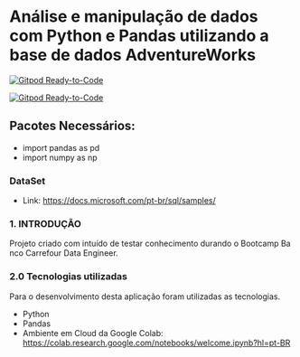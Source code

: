 # Análise e manipulação de dados com Python e Pandas utilizando a base de dados AdventureWorks

[![Gitpod Ready-to-Code](https://img.shields.io/badge/Pandas-Python%20Data%20Analysis%20Library-yellow)](https://gitpod.io/#https://https://github.com/danielwisouza/AdventureWorks_Analise_Dados.py) 

[![Gitpod Ready-to-Code](https://img.shields.io/badge/Google%20-Colab-blue)](https://gitpod.io/#https://https://github.com/danielwisouza/AdventureWorks_Analise_Dados.py) 

## Pacotes Necessários:

- import pandas as pd 
- import numpy as np

### DataSet
- Link: https://docs.microsoft.com/pt-br/sql/samples/

### 1. INTRODUÇÃO
 
Projeto criado com intuído de testar conhecimento durando o Bootcamp Banco Carrefour Data Engineer.

### 2.0	Tecnologias utilizadas
Para o desenvolvimento desta aplicação foram utilizadas as tecnologias.

- Python
- Pandas
- Ambiente em Cloud da Google Colab: https://colab.research.google.com/notebooks/welcome.ipynb?hl=pt-BR
